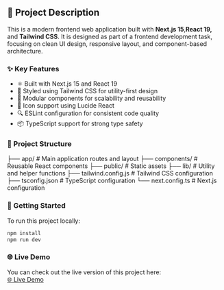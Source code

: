 ## 📝 Project Description

This is a modern frontend web application built with **Next.js 15**,**React 19,** and **Tailwind CSS**. It is designed as part of a frontend development task, focusing on clean UI design, responsive layout, and component-based architecture.

### ✨ Key Features
- ⚛️ Built with Next.js 15 and React 19
- 🎨 Styled using Tailwind CSS for utility-first design
- 🧩 Modular components for scalability and reusability
- 🌙 Icon support using Lucide React
- 🔍 ESLint configuration for consistent code quality
- 📦 TypeScript support for strong type safety

### 📁 Project Structure


├── app/ # Main application routes and layout
├── components/ # Reusable React components
├── public/ # Static assets
├── lib/ # Utility and helper functions
├── tailwind.config.js # Tailwind CSS configuration
├── tsconfig.json # TypeScript configuration
└── next.config.ts # Next.js configuration





### 🚀 Getting Started

To run this project locally:

```bash
npm install
npm run dev


```

### 🌐 Live Demo

You can check out the live version of this project here:  
[🌐 Live Demo](https://frontend-task-9i7i-git-main-fatema-s-projects-2f51146a.vercel.app/)

